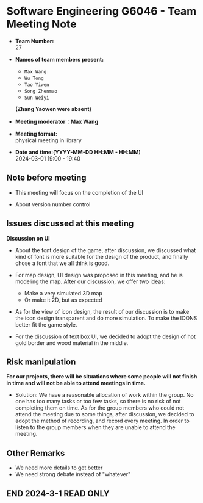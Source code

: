﻿# Software Engineering G6046 - Team Meeting Note

* **Team Number:**  
    27

* **Names of team members present:** 
  * `Max Wang`
  * `Wu Tong`
  * `Tao Yiwen`
  * `Song Zhenmao`
  * `Sun Weiyi`

  **(Zhang Yaowen were absent)**

* **Meeting moderator：Max Wang**

* **Meeting format:**   
  physical meeting in library

* **Date and time:(YYYY-MM-DD HH:MM - HH:MM)**  
  2024-03-01 19:00 - 19:40

## Note before meeting

* This meeting will focus on the completion of the UI

* About version number control


## Issues discussed at this meeting

**Discussion on UI**

* About the font design of the game, after discussion, we discussed what kind of font is more suitable for the design of the product, and finally chose a font that we all think is good.

* For map design, UI design was proposed in this meeting, and he is modeling the map. After our discussion, we offer two ideas:

  * Make a very simulated 3D map
  * Or make it 2D, but as expected

* As for the view of icon design, the result of our discussion is to make the icon design transparent and do more simulation. To make the ICONS better fit the game style.

* For the discussion of text box UI, we decided to adopt the design of hot gold border and wood material in the middle.


## Risk manipulation

**For our projects, there will be situations where some people will not finish in time and will not be able to attend meetings in time.**

* Solution: We have a reasonable allocation of work within the group. No one has too many tasks or too few tasks, so there is no risk of not completing them on time. As for the group members who could not attend the meeting due to some things, after discussion, we decided to adopt the method of recording, and record every meeting. In order to listen to the group members when they are unable to attend the meeting.

## Other Remarks

* We need more details to get better
* We need strong debate instead of "whatever"


**END 2024-3-1 READ ONLY**
---
